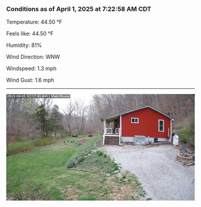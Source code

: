 ### Conditions as of April 1, 2025 at 7:22:58 AM CDT 

Temperature: 44.50 &deg;F

Feels like: 44.50 &deg;F

Humidity: 81%

Wind Direction: WNW

Windspeed: 1.3 mph

Wind Gust: 1.6 mph

---

<img src="./images/latest.jpeg"/>


